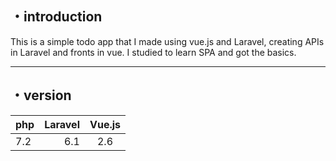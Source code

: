## ・introduction
This is a simple todo app that I made using vue.js and Laravel, creating APIs in Laravel and fronts in vue. I studied to learn SPA and got the basics.

***

## ・version
|php|Laravel|Vue.js|
|:--|--:|:--:|
|7.2|6.1|2.6|
